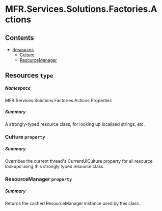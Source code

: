 <a name='assembly'></a>
# MFR.Services.Solutions.Factories.Actions

## Contents

- [Resources](#T-MFR.Services.Solutions.Factories.Actions-Properties-Resources 'MFR.Services.Solutions.Factories.Actions.Properties.Resources')
  - [Culture](#P-MFR.Services.Solutions.Factories.Actions-Properties-Resources-Culture 'MFR.Services.Solutions.Factories.Actions.Properties.Resources.Culture')
  - [ResourceManager](#P-MFR.Services.Solutions.Factories.Actions-Properties-Resources-ResourceManager 'MFR.Services.Solutions.Factories.Actions.Properties.Resources.ResourceManager')

<a name='T-MFR.Services.Solutions.Factories.Actions-Properties-Resources'></a>
## Resources `type`

##### Namespace

MFR.Services.Solutions.Factories.Actions.Properties

##### Summary

A strongly-typed resource class, for looking up localized strings, etc.

<a name='P-MFR.Services.Solutions.Factories.Actions-Properties-Resources-Culture'></a>
### Culture `property`

##### Summary

Overrides the current thread's CurrentUICulture property for all
  resource lookups using this strongly typed resource class.

<a name='P-MFR.Services.Solutions.Factories.Actions-Properties-Resources-ResourceManager'></a>
### ResourceManager `property`

##### Summary

Returns the cached ResourceManager instance used by this class.
